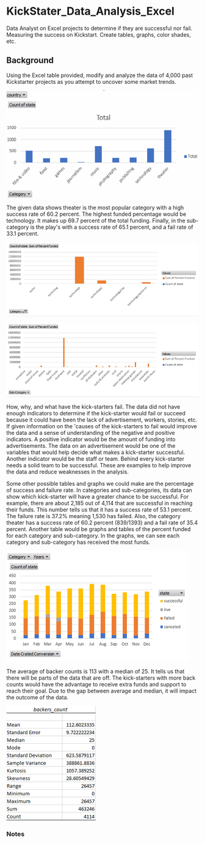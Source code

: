 # KickStater_Data_Analysis_Excel
Data Analyst on Excel projects to determine if they are successful nor fail. Measuring the success on Kickstart.
Create tables, graphs, color shades, etc. 
## Background

Using the Excel table provided, modify and analyze the data of 4,000 past Kickstarter projects as you attempt to uncover some market trends.


![Category](https://github.com/samuelroiz/KickStater_Data_Analysis_Excel/blob/main/Category_Data_KickStarter.png)

  The given data shows theater is the most popular category with a high success rate of 60.2 percent. The highest funded percentage would be technology. It makes up 69.7 percent of the total funding. Finally, in the sub-category is the play's with a success rate of 65.1 percent, and a fail rate of 33.1 percent. 
  
![Category Percent Funded](https://github.com/samuelroiz/KickStater_Data_Analysis_Excel/blob/main/Images/Category_PercentFunded_KickStarter.png)

![Sub-Category Percent Funded](https://github.com/samuelroiz/KickStater_Data_Analysis_Excel/blob/main/Images/Sub-Category_PercentFunded_KickStarter.png)

  How, why, and what have the kick-starters fail.  The data did not have enough indicators to determine if the kick-starter would fail or succeed because it could have been the lack of advertisement, workers, stories, etc. If given information on the 'causes of the kick-starters to fail would improve the data and a sense of understanding of the negative and positive indicators. A positive indicator would be the amount of funding into advertisements. The data on an advertisement would be one of the variables that would help decide what makes a kick-starter successful. Another indicator would be the staff or team. Behind every kick-starter needs a solid team to be successful. These are examples to help improve the data and reduce weaknesses in the analysis. 
  
  Some other possible tables and graphs we could make are the percentage of success and failure rate. In categories and sub-categories,  its data can show which kick-starter will have a greater chance to be successful. For example, there are about 2,185 out of 4,114 that are successful in reaching their funds. This number tells us that it has a success rate of 53.1 percent. The failure rate is 37.2%  meaning 1,530 has failed. Also, the category theater has a success rate of 60.2 percent (839/1393) and a fail rate of 35.4 percent. Another table would be graphs and tables of the percent funded for each category and sub-category. In the graphs, we can see each category and sub-category has received the most funds. 
  
 ![Date Converted](https://github.com/samuelroiz/KickStater_Data_Analysis_Excel/blob/main/Images/Data_Converted_KickStarter.png)

  The average of backer counts is 113 with a median of 25. It tells us that there will be parts of the data that are off. The kick-starters with more back counts would have the advantage to receive extra funds and support to reach their goal. Due to the gap between average and median, it will impact the outcome of the data. 
  
  ![Backers Count](https://github.com/samuelroiz/KickStater_Data_Analysis_Excel/blob/main/Images/Backers_Count_KickerStarter.png)
  

### Notes
